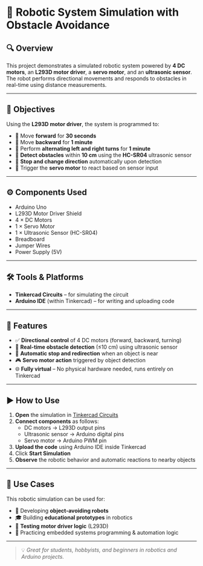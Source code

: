 # 🤖 Robotic System Simulation with Obstacle Avoidance

## 🔍 Overview

This project demonstrates a simulated robotic system powered by **4 DC motors**, an **L293D motor driver**, a **servo motor**, and an **ultrasonic sensor**. The robot performs directional movements and responds to obstacles in real-time using distance measurements.

---

## 🎯 Objectives

Using the **L293D motor driver**, the system is programmed to:

- 🔼 Move **forward** for **30 seconds**
- 🔽 Move **backward** for **1 minute**
- 🔁 Perform **alternating left and right turns** for **1 minute**
- 🚧 **Detect obstacles** within **10 cm** using the **HC-SR04** ultrasonic sensor
- 🔁 **Stop and change direction** automatically upon detection
- 🎯 Trigger the **servo motor** to react based on sensor input

---

## ⚙️ Components Used

- Arduino Uno  
- L293D Motor Driver Shield  
- 4 × DC Motors  
- 1 × Servo Motor  
- 1 × Ultrasonic Sensor (HC-SR04)  
- Breadboard  
- Jumper Wires  
- Power Supply (5V)  

---

## 🛠 Tools & Platforms

- **Tinkercad Circuits** – for simulating the circuit  
- **Arduino IDE** (within Tinkercad) – for writing and uploading code  

---

## 🚦 Features

- ✅ **Directional control** of 4 DC motors (forward, backward, turning)
- 📏 **Real-time obstacle detection** (≤10 cm) using ultrasonic sensor
- 🔄 **Automatic stop and redirection** when an object is near
- 🎮 **Servo motor action** triggered by object detection
- 🌐 **Fully virtual** – No physical hardware needed, runs entirely on Tinkercad

---

## ▶️ How to Use

1. **Open** the simulation in [Tinkercad Circuits](https://www.tinkercad.com/)
2. **Connect components** as follows:
   - DC motors → L293D output pins  
   - Ultrasonic sensor → Arduino digital pins  
   - Servo motor → Arduino PWM pin
3. **Upload the code** using Arduino IDE inside Tinkercad
4. Click **Start Simulation**
5. **Observe** the robotic behavior and automatic reactions to nearby objects

---

## 🧠 Use Cases

This robotic simulation can be used for:

- 🤖 Developing **object-avoiding robots**
- 🎓 Building **educational prototypes** in robotics
- 🧪 **Testing motor driver logic** (L293D)
- 🚀 Practicing embedded systems programming & automation logic

---

> 💡 *Great for students, hobbyists, and beginners in robotics and Arduino projects.*
